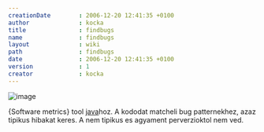 ```yaml
---
creationDate        : 2006-12-20 12:41:35 +0100 
author              : kocka 
title               : findbugs 
name                : findbugs 
layout              : wiki 
path                : findbugs 
date                : 2006-12-20 12:41:35 +0100 
version             : 1 
creator             : kocka 
---
```

![image](http://findbugs.sourceforge.net/)

{Software metrics} tool [java](java.html)hoz. A kododat matcheli bug patternekhez, azaz tipikus hibakat keres. A nem tipikus es agyament perverzioktol nem ved.
